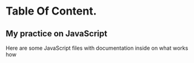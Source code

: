 <style>
  p{
    color:solid bule;
  }
</style>
# Table Of Content.
<h2> My practice on JavaScript</h2>
<p> Here are some JavaScript files with documentation inside on what works how</p>

